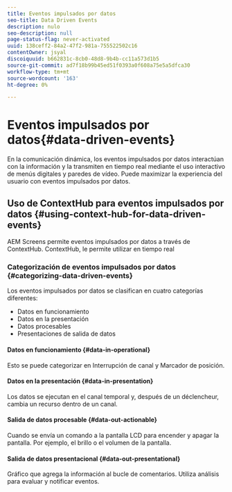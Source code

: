 ```yaml
---
title: Eventos impulsados por datos
seo-title: Data Driven Events
description: nulo
seo-description: null
page-status-flag: never-activated
uuid: 138ceff2-84a2-47f2-981a-755522502c16
contentOwner: jsyal
discoiquuid: b662831c-8cb0-48d8-9b4b-cc11a573d1b5
source-git-commit: ad7f18b99b45ed51f0393a0f608a75e5a5dfca30
workflow-type: tm+mt
source-wordcount: '163'
ht-degree: 0%

---
```



# Eventos impulsados por datos{#data-driven-events}

En la comunicación dinámica, los eventos impulsados por datos interactúan con la información y la transmiten en tiempo real mediante el uso interactivo de menús digitales y paredes de vídeo. Puede maximizar la experiencia del usuario con eventos impulsados por datos.

## Uso de ContextHub para eventos impulsados por datos {#using-context-hub-for-data-driven-events}

AEM Screens permite eventos impulsados por datos a través de ContextHub. ContextHub, le permite utilizar en tiempo real

### Categorización de eventos impulsados por datos {#categorizing-data-driven-events}

Los eventos impulsados por datos se clasifican en cuatro categorías diferentes:

* Datos en funcionamiento
* Datos en la presentación
* Datos procesables
* Presentaciones de salida de datos

#### Datos en funcionamiento {#data-in-operational}

Esto se puede categorizar en Interrupción de canal y Marcador de posición.

#### Datos en la presentación {#data-in-presentation}

Los datos se ejecutan en el canal temporal y, después de un déclencheur, cambia un recurso dentro de un canal.

#### Salida de datos procesable {#data-out-actionable}

Cuando se envía un comando a la pantalla LCD para encender y apagar la pantalla. Por ejemplo, el brillo o el volumen de la pantalla.

#### Salida de datos presentacional {#data-out-presentational}

Gráfico que agrega la información al bucle de comentarios. Utiliza análisis para evaluar y notificar eventos.
